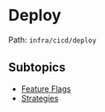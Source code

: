 # Deploy

Path: `infra/cicd/deploy`

## Subtopics
- [Feature Flags](./feature_flags/README.md)
- [Strategies](./strategies/README.md)
